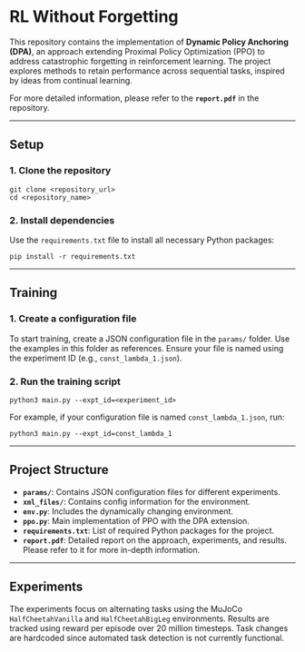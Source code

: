 # RL Without Forgetting

This repository contains the implementation of **Dynamic Policy Anchoring (DPA)**, an approach extending Proximal Policy Optimization (PPO) to address catastrophic forgetting in reinforcement learning. The project explores methods to retain performance across sequential tasks, inspired by ideas from continual learning.

For more detailed information, please refer to the **`report.pdf`** in the repository.

---

## Setup

### 1. Clone the repository
```
git clone <repository_url>
cd <repository_name>
```

### 2. Install dependencies
Use the `requirements.txt` file to install all necessary Python packages:
```
pip install -r requirements.txt
```

---

## Training

### 1. Create a configuration file
To start training, create a JSON configuration file in the `params/` folder. Use the examples in this folder as references. Ensure your file is named using the experiment ID (e.g., `const_lambda_1.json`).

### 2. Run the training script
```
python3 main.py --expt_id=<experiment_id>
```
For example, if your configuration file is named `const_lambda_1.json`, run:
```
python3 main.py --expt_id=const_lambda_1
```

---

## Project Structure

- **`params/`**: Contains JSON configuration files for different experiments.
- **`xml_files/`**: Contains config information for the environment.
- **`env.py`**: Includes the dynamically changing environment.
- **`ppo.py`**: Main implementation of PPO with the DPA extension.
- **`requirements.txt`**: List of required Python packages for the project.
- **`report.pdf`**: Detailed report on the approach, experiments, and results. Please refer to it for more in-depth information.

---

## Experiments

The experiments focus on alternating tasks using the MuJoCo `HalfCheetahVanilla` and `HalfCheetahBigLeg` environments. Results are tracked using reward per episode over 20 million timesteps. Task changes are hardcoded since automated task detection is not currently functional.
